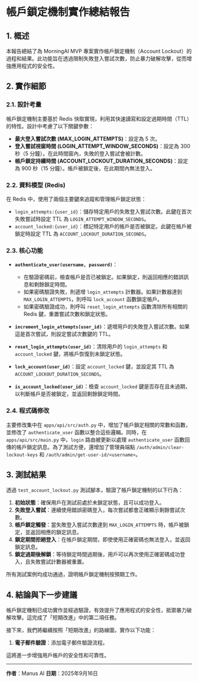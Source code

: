 # 帳戶鎖定機制實作總結報告

## 1. 概述

本報告總結了為 MorningAI MVP 專案實作帳戶鎖定機制（Account Lockout）的過程和結果。此功能旨在透過限制失敗登入嘗試次數，防止暴力破解攻擊，從而增強應用程式的安全性。

## 2. 實作細節

### 2.1. 設計考量

帳戶鎖定機制主要基於 Redis 快取實現，利用其快速讀寫和設定過期時間（TTL）的特性。設計中考慮了以下關鍵參數：

*   **最大登入嘗試次數 (MAX_LOGIN_ATTEMPTS)**：設定為 5 次。
*   **登入嘗試視窗時間 (LOGIN_ATTEMPT_WINDOW_SECONDS)**：設定為 300 秒（5 分鐘）。在此時間窗內，失敗的登入嘗試會被計數。
*   **帳戶鎖定持續時間 (ACCOUNT_LOCKOUT_DURATION_SECONDS)**：設定為 900 秒（15 分鐘）。帳戶被鎖定後，在此期間內無法登入。

### 2.2. 資料模型 (Redis)

在 Redis 中，使用了兩個主要鍵來追蹤和管理帳戶鎖定狀態：

*   `login_attempts:{user_id}`：儲存特定用戶的失敗登入嘗試次數。此鍵在首次失敗嘗試時設定 TTL 為 `LOGIN_ATTEMPT_WINDOW_SECONDS`。
*   `account_locked:{user_id}`：標記特定用戶的帳戶是否被鎖定。此鍵在帳戶被鎖定時設定 TTL 為 `ACCOUNT_LOCKOUT_DURATION_SECONDS`。

### 2.3. 核心功能

*   **`authenticate_user(username, password)`**：
    *   在驗證密碼前，檢查帳戶是否已被鎖定。如果鎖定，則返回相應的錯誤訊息和剩餘鎖定時間。
    *   如果密碼驗證失敗，則遞增 `login_attempts` 計數器。如果計數器達到 `MAX_LOGIN_ATTEMPTS`，則呼叫 `lock_account` 函數鎖定帳戶。
    *   如果密碼驗證成功，則呼叫 `reset_login_attempts` 函數清除所有相關的 Redis 鍵，重置嘗試次數和鎖定狀態。

*   **`increment_login_attempts(user_id)`**：遞增用戶的失敗登入嘗試次數。如果這是首次嘗試，則設定嘗試次數鍵的 TTL。

*   **`reset_login_attempts(user_id)`**：清除用戶的 `login_attempts` 和 `account_locked` 鍵，將帳戶恢復到未鎖定狀態。

*   **`lock_account(user_id)`**：設定 `account_locked` 鍵，並設定其 TTL 為 `ACCOUNT_LOCKOUT_DURATION_SECONDS`。

*   **`is_account_locked(user_id)`**：檢查 `account_locked` 鍵是否存在且未過期，以判斷帳戶是否被鎖定，並返回剩餘鎖定時間。

### 2.4. 程式碼修改

主要修改集中在 `apps/api/src/auth.py` 中，增加了帳戶鎖定相關的常數和函數，並修改了 `authenticate_user` 函數以整合這些邏輯。同時，在 `apps/api/src/main.py` 中，`login` 路由被更新以處理 `authenticate_user` 函數回傳的帳戶鎖定訊息。為了測試方便，還增加了管理員端點 `/auth/admin/clear-lockout-keys` 和 `/auth/admin/get-user-id/<username>`。

## 3. 測試結果

透過 `test_account_lockout.py` 測試腳本，驗證了帳戶鎖定機制的以下行為：

1.  **初始狀態**：確保用戶在測試前處於未鎖定狀態，且可以成功登入。
2.  **失敗登入嘗試**：連續使用錯誤密碼登入，每次嘗試都會正確顯示剩餘嘗試次數。
3.  **帳戶鎖定觸發**：當失敗登入嘗試次數達到 `MAX_LOGIN_ATTEMPTS` 時，帳戶被鎖定，並返回相應的鎖定訊息。
4.  **鎖定期間拒絕登入**：在帳戶鎖定期間，即使使用正確密碼也無法登入，並返回鎖定訊息。
5.  **鎖定過期後解鎖**：等待鎖定時間過期後，用戶可以再次使用正確密碼成功登入，且失敗嘗試計數器被重置。

所有測試案例均成功通過，證明帳戶鎖定機制按預期工作。

## 4. 結論與下一步建議

帳戶鎖定機制已成功實作並經過驗證，有效提升了應用程式的安全性，抵禦暴力破解攻擊。這完成了「短期改進」中的第二項任務。

接下來，我們將繼續按照「短期改進」的路線圖，實作以下功能：

1.  **電子郵件驗證**：添加電子郵件驗證流程。

這將進一步增強用戶帳戶的安全性和可靠性。

--- 

**作者**：Manus AI
**日期**：2025年9月16日
